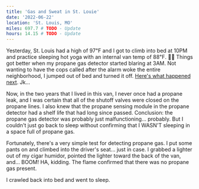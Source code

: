 ```yaml
---
title: 'Gas and Sweat in St. Louie'
date: '2022-06-22'
location: 'St. Louis, MO'
miles: 697.7 # TODO - Update
hours: 14.15 # TODO - Update
---
```


Yesterday, St. Louis had a high of 97℉ and I got to climb into bed at 10PM and practice sleeping hot yoga with an internal van temp of 88℉. 😵‍💫 Things got better when my propane gas detector started blaring at 3AM. Not wanting to have the cops called after the alarm woke the entire neighborhood, I jumped out of bed and turned it off. [Here's what happened next](https://www.youtube.com/embed/AxCNmVZp2Pw). Jk...

Now, in the two years that I lived in this van, I never once had a propane leak, and I was certain that all of the shutoff valves were closed on the propane lines. I also knew that the propane sensing module in the propane detector had a shelf life that had long since passed. Conclusion: the propane gas detector was probably just malfunctioning... probably. But I couldn't just go back to sleep without confirming that I WASN'T sleeping in a space full of propane gas.

Fortunately, there's a very simple test for detecting propane gas. I put some pants on and climbed into the driver's seat... just in case. I grabbed a lighter out of my cigar humidor, pointed the lighter toward the back of the van, and... BOOM! HA, kidding. The flame confirmed that there was no propane gas present.

I crawled back into bed and went to sleep.

<!-- TODO - embed the video -->

<!-- <iframe
  width="560"
  height="315"
  src="https://www.youtube.com/embed/AxCNmVZp2Pw"
  title="YouTube video player"
  frameborder="0"
  allow="accelerometer; autoplay; clipboard-write; encrypted-media; gyroscope; picture-in-picture"
  allowfullscreen
></iframe> -->
